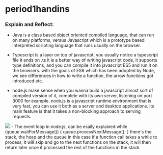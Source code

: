 # period1handins


### Explain and Reflect:

- Java is a class based object oriented compiled language, that can run on many platforms, versus Javascript which is a prototype based interpreted scripting language that runs usually on the browser. 


 - Typescript is a layer on top of javascript, you usually notice a typescript file it ends on .ts 
 it is a better way of writing javascript code, it supports type definitions, and you can compile it into javascript ES5 and run it on the browsers. with the goals of ES6 which has been adopted by Node, we see differences in how to write a function, the arrow functions got introduced etc. 
 
 - node.js make sense when you wanna build a javascript almost sort of compiled version of it, complete with its own server, listening on port 3000 for example. node.js is a javascript runtime environment that is very fast, you can use it both as a server and desktop applications. its main feature is that it takes a non-blocking approach to serving requests.
 <img src="https://mdn.mozillademos.org/files/4617/default.svg">
 - The event loop in node.js, can be esaily explained 
 while (queue.waitForMessage()) {
  queue.processNextMessage();
}
there's the stack, the heap and the queue
in this case if a function call takes a while to process, it will skip and go to the next functions on the stack,
it will then return later once it processed the rest of the functions in the stack 


